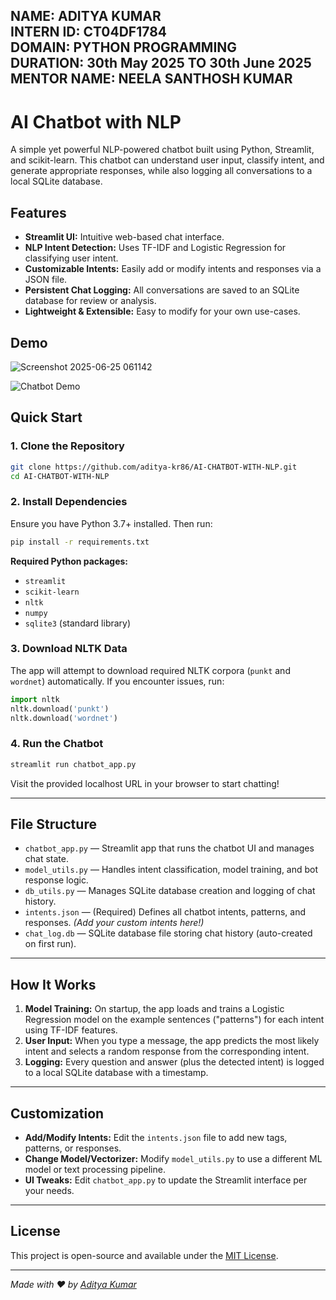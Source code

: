 NAME: ADITYA KUMAR    
INTERN ID: CT04DF1784     
DOMAIN: PYTHON PROGRAMMING      
DURATION: 30th May 2025 TO 30th June 2025      
MENTOR NAME: NEELA SANTHOSH KUMAR  
---
# AI Chatbot with NLP

A simple yet powerful NLP-powered chatbot built using Python, Streamlit, and scikit-learn. This chatbot can understand user input, classify intent, and generate appropriate responses, while also logging all conversations to a local SQLite database.

## Features

- **Streamlit UI:** Intuitive web-based chat interface.
- **NLP Intent Detection:** Uses TF-IDF and Logistic Regression for classifying user intent.
- **Customizable Intents:** Easily add or modify intents and responses via a JSON file.
- **Persistent Chat Logging:** All conversations are saved to an SQLite database for review or analysis.
- **Lightweight & Extensible:** Easy to modify for your own use-cases.

## Demo
![Screenshot 2025-06-25 061142](https://github.com/user-attachments/assets/5490a879-1791-46d1-bf81-35b01d8678bc)

![Chatbot Demo](https://raw.githubusercontent.com/aditya-kr86/AI-CHATBOT-WITH-NLP/main/demo.gif) <!-- Replace with actual demo GIF if available -->

## Quick Start

### 1. Clone the Repository

```bash
git clone https://github.com/aditya-kr86/AI-CHATBOT-WITH-NLP.git
cd AI-CHATBOT-WITH-NLP
```

### 2. Install Dependencies

Ensure you have Python 3.7+ installed. Then run:

```bash
pip install -r requirements.txt
```

**Required Python packages:**
- `streamlit`
- `scikit-learn`
- `nltk`
- `numpy`
- `sqlite3` (standard library)

### 3. Download NLTK Data

The app will attempt to download required NLTK corpora (`punkt` and `wordnet`) automatically. If you encounter issues, run:

```python
import nltk
nltk.download('punkt')
nltk.download('wordnet')
```

### 4. Run the Chatbot

```bash
streamlit run chatbot_app.py
```

Visit the provided localhost URL in your browser to start chatting!

---

## File Structure

- `chatbot_app.py` — Streamlit app that runs the chatbot UI and manages chat state.
- `model_utils.py` — Handles intent classification, model training, and bot response logic.
- `db_utils.py` — Manages SQLite database creation and logging of chat history.
- `intents.json` — (Required) Defines all chatbot intents, patterns, and responses. *(Add your custom intents here!)*
- `chat_log.db` — SQLite database file storing chat history (auto-created on first run).

---

## How It Works

1. **Model Training:** On startup, the app loads and trains a Logistic Regression model on the example sentences ("patterns") for each intent using TF-IDF features.
2. **User Input:** When you type a message, the app predicts the most likely intent and selects a random response from the corresponding intent.
3. **Logging:** Every question and answer (plus the detected intent) is logged to a local SQLite database with a timestamp.

---

## Customization

- **Add/Modify Intents:** Edit the `intents.json` file to add new tags, patterns, or responses.
- **Change Model/Vectorizer:** Modify `model_utils.py` to use a different ML model or text processing pipeline.
- **UI Tweaks:** Edit `chatbot_app.py` to update the Streamlit interface per your needs.

---

## License

This project is open-source and available under the [MIT License](LICENSE).

---

*Made with ❤️ by [Aditya Kumar](https://adityakr.me)*

